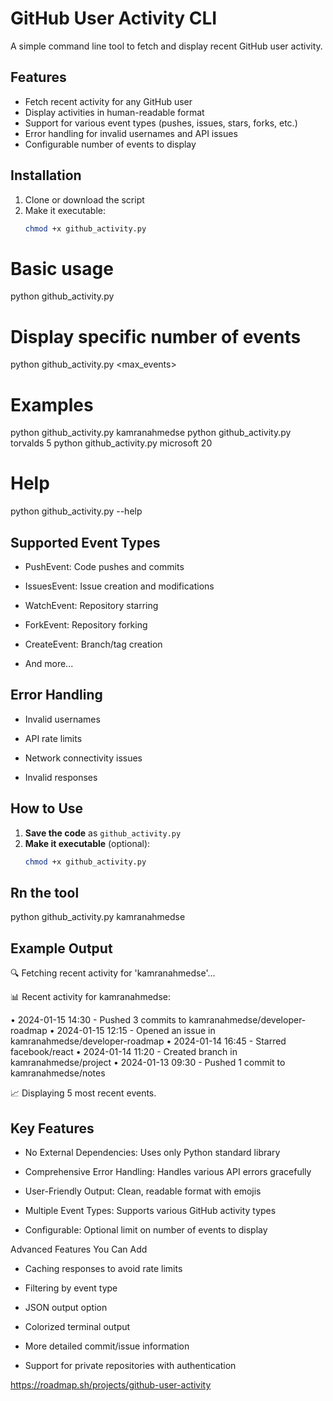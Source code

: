 # GitHub User Activity CLI

A simple command line tool to fetch and display recent GitHub user activity.

## Features

- Fetch recent activity for any GitHub user
- Display activities in human-readable format
- Support for various event types (pushes, issues, stars, forks, etc.)
- Error handling for invalid usernames and API issues
- Configurable number of events to display

## Installation

1. Clone or download the script
2. Make it executable:
   ```bash
   chmod +x github_activity.py

# Basic usage
python github_activity.py <username>

# Display specific number of events
python github_activity.py <username> <max_events>

# Examples
python github_activity.py kamranahmedse
python github_activity.py torvalds 5
python github_activity.py microsoft 20

# Help
python github_activity.py --help

## Supported Event Types

- PushEvent: Code pushes and commits

- IssuesEvent: Issue creation and modifications

- WatchEvent: Repository starring

- ForkEvent: Repository forking

- CreateEvent: Branch/tag creation

- And more...

## Error Handling

- Invalid usernames

- API rate limits

- Network connectivity issues

- Invalid responses


## How to Use

1. **Save the code** as `github_activity.py`
2. **Make it executable** (optional):
   ```bash
   chmod +x github_activity.py


## Rn the tool
python github_activity.py kamranahmedse

## Example Output
🔍 Fetching recent activity for 'kamranahmedse'...

📊 Recent activity for kamranahmedse:

• 2024-01-15 14:30 - Pushed 3 commits to kamranahmedse/developer-roadmap
• 2024-01-15 12:15 - Opened an issue in kamranahmedse/developer-roadmap
• 2024-01-14 16:45 - Starred facebook/react
• 2024-01-14 11:20 - Created branch in kamranahmedse/project
• 2024-01-13 09:30 - Pushed 1 commit to kamranahmedse/notes

📈 Displaying 5 most recent events.

## Key Features

  - No External Dependencies: Uses only Python standard library

  - Comprehensive Error Handling: Handles various API errors gracefully

  - User-Friendly Output: Clean, readable format with emojis

  - Multiple Event Types: Supports various GitHub activity types

  - Configurable: Optional limit on number of events to display

Advanced Features You Can Add

  - Caching responses to avoid rate limits

  - Filtering by event type

  - JSON output option

  - Colorized terminal output

  - More detailed commit/issue information

  - Support for private repositories with authentication

https://roadmap.sh/projects/github-user-activity
